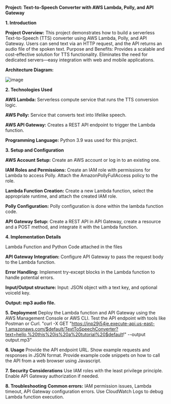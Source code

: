 **Project: Text-to-Speech Converter with AWS Lambda, Polly, and API Gateway**



**1. Introduction**

**Project Overview:**
This project demonstrates how to build a serverless Text-to-Speech (TTS) converter using AWS Lambda, Polly, and API Gateway. Users can send text via an HTTP request, and the API returns an audio file of the spoken text.
Purpose and Benefits:
Provides a scalable and cost-effective solution for TTS functionality. Eliminates the need for dedicated servers—easy integration with web and mobile applications.



**Architecture Diagram:**


![image](https://github.com/user-attachments/assets/e7d5bccd-4fd7-4fe9-9c2c-5d47d92cfeb6)





**2. Technologies Used**

**AWS Lambda:**
Serverless compute service that runs the TTS conversion logic.

**AWS Polly:**
Service that converts text into lifelike speech.

**AWS API Gateway:**
Creates a REST API endpoint to trigger the Lambda function.

**Programming Language:**
Python 3.9 was used for this project.





**3. Setup and Configuration**

**AWS Account Setup:**
Create an AWS account or log in to an existing one.

**IAM Roles and Permissions:**
Create an IAM role with permissions for Lambda to access Polly. Attach the AmazonPollyFullAccess policy to the role.

**Lambda Function Creation:**
Create a new Lambda function, select the appropriate runtime, and attach the created IAM role.

**Polly Configuration:**
Polly configuration is done within the lambda function code.

**API Gateway Setup:**
Create a REST API in API Gateway, create a resource and a POST method, and integrate it with the Lambda function.





**4. Implementation Details**

Lambda Function and Python Code attached in the files


**API Gateway Integration:**
Configure API Gateway to pass the request body to the Lambda function.


**Error Handling:**
Implement try-except blocks in the Lambda function to handle potential errors.

**Input/Output structure:**
Input: JSON object with a text key, and optional voiceId key.

**Output: mp3 audio file.**





**5. Deployment**
Deploy the Lambda function and API Gateway using the AWS Management Console or AWS CLI.
Test the API endpoint with tools like Postman or Curl.
"curl -X GET "https://jnp29j54je.execute-api.us-east-1.amazonaws.com/$default/TextToSpeechConverter?text=hello,%20this%20is%20a%20tutorial%20$default!" --output output.mp3"





**6. Usage**
Provide the API endpoint URL.
Show example requests and responses in JSON format.
Provide example code snippets on how to call the API from a web browser using Javascript.





**7. Security Considerations**
Use IAM roles with the least privilege principle.
Enable API Gateway authorization if needed.





**8. Troubleshooting**
**Common errors:** IAM permission issues, Lambda timeout, API Gateway configuration errors.
Use CloudWatch Logs to debug Lambda function execution.



